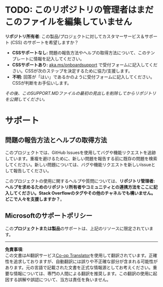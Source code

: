 <!--
CO_OP_TRANSLATOR_METADATA:
{
  "original_hash": "16623b0983ccd9d0cd0680b9604e9cf4",
  "translation_date": "2025-10-18T02:39:57+00:00",
  "source_file": "SUPPORT.md",
  "language_code": "ja"
}
-->
# TODO: このリポジトリの管理者はまだこのファイルを編集していません

**リポジトリ所有者**: この製品/プロジェクトに対してカスタマーサービス＆サポート (CSS) のサポートを希望しますか？

- **CSSサポートなし:** 問題の報告方法やヘルプの取得方法について、このテンプレートに情報を記入してください。
- **CSSサポートあり:** [aka.ms/onboardsupport](https://aka.ms/onboardsupport) で受付フォームに記入してください。CSSが次のステップを決定するために協力/支援します。
- **不明:** 回答が「はい」であるかのように受付フォームに記入してください。CSSが判断をお手伝いします。

*その後、このSUPPORT.MDファイルの最初の見出しを削除してからリポジトリを公開してください。*
<!-- markdownlint-disable-next-line MD025 - Justification: Standard Microsoft Template -->
# サポート

## 問題の報告方法とヘルプの取得方法  

このプロジェクトでは、GitHub Issuesを使用してバグや機能リクエストを追跡しています。重複を避けるために、新しい問題を報告する前に既存の問題を検索してください。新しい問題については、バグや機能リクエストを新しいIssueとして報告してください。

このプロジェクトの使用に関するヘルプや質問については、**リポジトリ管理者: ヘルプを求めるためのリポジトリ所有者やコミュニティとの連携方法をここに記入してください。Stack Overflowのタグやその他のチャネルでも構いません。どこで人々を支援しますか？**。

## Microsoftのサポートポリシー  

この**プロジェクトまたは製品**のサポートは、上記のリソースに限定されています。

---

**免責事項**:  
この文書はAI翻訳サービス[Co-op Translator](https://github.com/Azure/co-op-translator)を使用して翻訳されています。正確性を追求しておりますが、自動翻訳には誤りや不正確な部分が含まれる可能性があります。元の言語で記載された文書を正式な情報源としてお考えください。重要な情報については、専門の人間による翻訳を推奨します。この翻訳の使用に起因する誤解や誤認について、当方は責任を負いません。